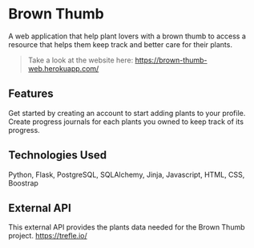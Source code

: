 # Brown Thumb

A web application that help plant lovers with a brown thumb to access a resource that helps them keep track and better care for their plants. 
> Take a look at the website here: 
> https://brown-thumb-web.herokuapp.com/

## Features
Get started by creating an account to start adding plants to your profile. Create progress journals for each plants you owned to keep track of its progress. 

## Technologies Used
Python, Flask, PostgreSQL, SQLAlchemy, Jinja, Javascript, HTML, CSS, Boostrap 

## External API 

This external API provides the plants data needed for the Brown Thumb project. 
https://trefle.io/


